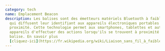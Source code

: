 ```yaml
---
category: tech
name: Emplacement Beacon
description: Les balises sont des émetteurs matériels Bluetooth à faible énergie
  qui diffusent leur identifiant aux appareils électroniques portables situés à
  proximité. Cette technologie permet aux smartphones, tablettes et autres
  appareils d'effectuer des actions lorsqu'ils se trouvent à proximité d'une
  balise. En savoir plus
  [cliquez-ici](https://fr.wikipedia.org/wiki/Liaison_sans_fil_à_faible_consommation_énergétique#Bluetooth_Low_Energy)
---
```

